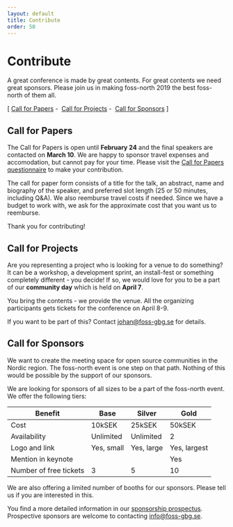 ```yaml
---
layout: default
title: Contribute
order: 50
---
```


# Contribute

A great conference is made by great contents. For great contents we need great sponsors. Please join us in making foss-north 2019 the best foss-north of them all. 

[&nbsp;<a href="#papers">Call for Papers</a>&nbsp;-&nbsp;&nbsp;<a href="#projects">Call for Projects</a>&nbsp;-&nbsp;&nbsp;<a href="#sponsors">Call for Sponsors</a>&nbsp;]

<a name="papers" class="offsetanchor"></a>
## Call for Papers

The Call for Papers is open until <b>February 24</b> and the final speakers are contacted on <b>March 10</b>. We are happy to sponsor travel expenses and accomodation, but cannot pay for your time. Please visit the <a href="https://goo.gl/forms/Dt4NzzHmK3dzV6eg2">Call for Papers questionnaire</a> to make your contribution.
 
The call for paper form consists of a title for the talk, an abstract, name and biography of the speaker, and preferred slot length (25 or 50 minutes, including Q&A). We also reemburse travel costs if needed. Since we have a budget to work with, we ask for the approximate cost that you want us to reemburse.
 
Thank you for contributing! 

<a name="projects" class="offsetanchor"></a>
## Call for Projects

Are you representing a project who is looking for a venue to do something? It can be a workshop, a development sprint, an install-fest or something completely different - you decide! If so, we would love for you to be a part of our <b>community day</b> which is held on <b>April 7</b>.

You bring the contents - we provide the venue. All the organizing participants gets tickets for the conference on April 8-9.

If you want to be part of this? Contact johan@foss-gbg.se for details.

<a name="sponsors" class="offsetanchor"></a>
## Call for Sponsors

We want to create the meeting space for open source communities in the Nordic region. The foss-north event is one step on that path. Nothing of this would be possible by the support of our sponsors.
 
We are looking for sponsors of all sizes to be a part of the foss-north event. We offer the following tiers: 

<div class="bodytext">
    <table class="table table-striped">
    <thead>
    <tr>
        <th class="leftalign">Benefit</th>
        <th>Base</th>
        <th>Silver</th>
        <th>Gold</th>
    </tr>
    </thead>
    <tbody>
    <tr>
        <td class="leftalign">Cost</td>
        <td>10kSEK</td>
        <td>25kSEK</td>
        <td>50kSEK</td>
    </tr>
    <tr>
        <td class="leftalign">Availability</td>
        <td>Unlimited</td>
        <td>Unlimited</td>
        <td>2</td>
    </tr>
    <tr>
        <td class="leftalign">Logo and link</td>
        <td>Yes, small</td>
        <td>Yes, large</td>
        <td>Yes, largest</td>
    </tr>
    <tr>
        <td class="leftalign">Mention in keynote</td>
        <td>&nbsp;</td>
        <td>&nbsp;</td>
        <td>Yes</td>
    </tr>
    <tr>
        <td class="leftalign">Number of free tickets</td>
        <td>3</td>
        <td>5</td>
        <td>10</td>
    </tr>
    </tbody>
    </table>
</div>

We are also offering a limited number of booths for our sponsors. Please tell us if you are interested in this. 

You find a more detailed information in our <a href="sponsorship-2019.pdf">sponsorship prospectus</a>. Prospective sponsors are welcome to contacting <a href="mailto:info@foss-gbg.se">info@foss-gbg.se</a>. 
